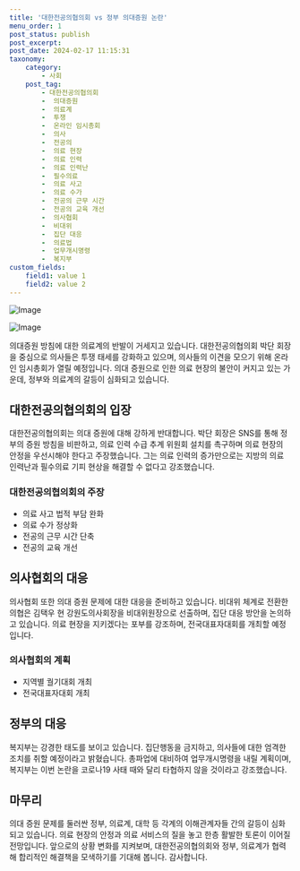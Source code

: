 ```yaml
---
title: '대한전공의협의회 vs 정부 의대증원 논란'
menu_order: 1
post_status: publish
post_excerpt: 
post_date: 2024-02-17 11:15:31
taxonomy:
    category:
        - 사회
    post_tag:
        - 대한전공의협의회
        -  의대증원
        -  의료계
        -  투쟁
        -  온라인 임시총회
        -  의사
        -  전공의
        -  의료 현장
        -  의료 인력
        -  의료 인력난
        -  필수의료
        -  의료 사고
        -  의료 수가
        -  전공의 근무 시간
        -  전공의 교육 개선
        -  의사협회
        -  비대위
        -  집단 대응
        -  의료법
        -  업무개시명령
        -  복지부
custom_fields:
    field1: value 1
    field2: value 2
---
```


![Image](https://imgnews.pstatic.net/image/448/2024/02/11/2024021190036_0_20240211150101492.jpg?type=w647)

![Image](https://imgnews.pstatic.net/image/448/2024/02/11/2024021190036_1_20240211150101495.jpg?type=w647)

의대증원 방침에 대한 의료계의 반발이 거세지고 있습니다. 대한전공의협의회 박단 회장을 중심으로 의사들은 투쟁 태세를 강화하고 있으며, 의사들의 이견을 모으기 위해 온라인 임시총회가 열릴 예정입니다. 의대 증원으로 인한 의료 현장의 불안이 커지고 있는 가운데, 정부와 의료계의 갈등이 심화되고 있습니다.
## 대한전공의협의회의 입장
대한전공의협의회는 의대 증원에 대해 강하게 반대합니다. 박단 회장은 SNS를 통해 정부의 증원 방침을 비판하고, 의료 인력 수급 추계 위원회 설치를 촉구하며 의료 현장의 안정을 우선시해야 한다고 주장했습니다. 그는 의료 인력의 증가만으로는 지방의 의료 인력난과 필수의료 기피 현상을 해결할 수 없다고 강조했습니다.
### 대한전공의협의회의 주장
- 의료 사고 법적 부담 완화
- 의료 수가 정상화
- 전공의 근무 시간 단축
- 전공의 교육 개선
## 의사협회의 대응
의사협회 또한 의대 증원 문제에 대한 대응을 준비하고 있습니다. 비대위 체계로 전환한 의협은 김택우 현 강원도의사회장을 비대위원장으로 선출하며, 집단 대응 방안을 논의하고 있습니다. 의료 현장을 지키겠다는 포부를 강조하며, 전국대표자대회를 개최할 예정입니다.
### 의사협회의 계획
- 지역별 궐기대회 개최
- 전국대표자대회 개최
## 정부의 대응
복지부는 강경한 태도를 보이고 있습니다. 집단행동을 금지하고, 의사들에 대한 엄격한 조치를 취할 예정이라고 밝혔습니다. 총파업에 대비하여 업무개시명령을 내릴 계획이며, 복지부는 이번 논란을 코로나19 사태 때와 달리 타협하지 않을 것이라고 강조했습니다.
## 마무리
의대 증원 문제를 둘러싼 정부, 의료계, 대학 등 각계의 이해관계자들 간의 갈등이 심화되고 있습니다. 의료 현장의 안정과 의료 서비스의 질을 놓고 한층 활발한 토론이 이어질 전망입니다. 앞으로의 상황 변화를 지켜보며, 대한전공의협의회와 정부, 의료계가 협력해 합리적인 해결책을 모색하기를 기대해 봅니다. 감사합니다.
